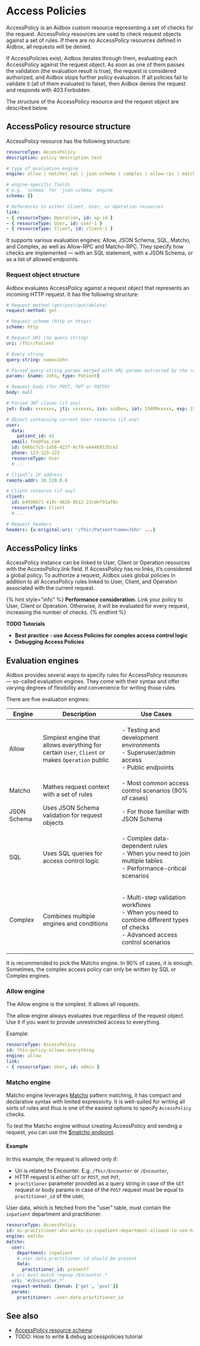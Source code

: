 # Access Policies

AccessPolicy is an Aidbox custom resource representing a set of checks for the request. AccessPolicy resources are used to check request objects against a set of rules. If there are no AccessPolicy resources defined in Aidbox, all requests will be denied.

If AccessPolicies exist, Aidbox iterates through them, evaluating each AccessPolicy against the request object. As soon as one of them passes the validation (the evaluation result is true), the request is considered authorized, and Aidbox stops further policy evaluation. If all policies fail to validate it (all of them evaluated to false), then Aidbox denies the request and responds with 403 Forbidden.

The structure of the AccessPolicy resource and the request object are described below.

## AccessPolicy resource structure

AccessPolicy resource has the following structure:

```yaml
resourceType: AccessPolicy
description: policy description text

# type of evaluation engine
engine: allow | matcho| sql | json-schema | complex | allow-rpc | matcho-rpc

# engine-specific fields
# e.g. `schema` for `json-schema` engine
schema: {}

# References to either Client, User, or Operation resources
link:
- { resourceType: Operation, id: op-id }
- { resourceType: User, id: user-1 }
- { resourceType: Client, id: client-1 }
```

It supports various evaluation engines: Allow, JSON Schema, SQL, Matcho, and Complex, as well as Allow-RPC and Matcho-RPC. They specify how checks are implemented — with an SQL statement, with a JSON Schema, or as a list of allowed endpoints.

### Request object structure

Aidbox evaluates AccessPolicy against a request object that represents an incoming HTTP request. It has the following structure:

```yaml
# Request method (get/post/put/delete)
request-method: get

# Request scheme (http or https)
scheme: http

# Request URI (no query string)
uri: /fhir/Patient

# Query string
query-string: name=John

# Parsed query-string params merged with URL params extracted by the routing engine
params: {name: John, type: Patient}

# Request body (for POST, PUT or PATCH)
body: null

# Parsed JWT claims (if any)
jwt: {sub: xxxxxxx, jti: xxxxxxx, iss: aidbox, iat: 15409xxxxx, exp: 15409xxxxxa}

# Object containing current User resource (if any)
user:
  data:
    patient_id: 42
  email: foo@foo.com
  id: b66bc7c5-1a56-422f-8cf8-e64469135ce2
  phone: 123-123-123
  resourceType: User
  # ...

# Client’s IP address
remote-addr: 10.128.0.6

# Client resource (if any)
client:
  id: b4930671-410c-462b-8b12-23cdef91af0c
  resourceType: Client
  # ...

# Request headers
headers: {x-original-uri: '/fhir/Patient?name=John' ...}
```

## AccessPolicy links

AccessPolicy instance can be linked to User, Client or Operation resources with the AccessPolicy.link field. If AccessPolicy has no links, it’s considered a global policy. To authorize a request, Aidbox uses global policies in addition to all AccessPolicy rules linked to User, Client, and Operation associated with the current request.

{% hint style="info" %}
**Performance consideration.** Link your policy to User, Client or Operation. Otherwise, it will be evaluated for every request, increasing the number of checks.
{% endhint %}

**TODO Tutorials**

* **Best practice - use Access Policies for complex access control logic**
* **Debugging Access Policies**

## Evaluation engines

Aidbox provides several ways to specify rules for AccessPolicy resources — so-called evaluation engines. They come with their syntax and offer varying degrees of flexibility and convenience for writing those rules.

There are five evaluation engines:

| Engine      | Description                                                                                     | Use Cases                                                                                                                               |
| ----------- | ----------------------------------------------------------------------------------------------- | --------------------------------------------------------------------------------------------------------------------------------------- |
| Allow       | Simplest engine that allows everything for certain `User`, `Client` or makes `Operation` public | <p>- Testing and development environments<br>- Superuser/admin access<br>- Public endpoints</p>                                         |
| Matcho      | Mathes request context with a set of rules                                                      | - Most common access control scenarios (90% of cases)                                                                                   |
| JSON Schema | Uses JSON Schema validation for request objects                                                 | - For those familiar with JSON Schema                                                                                                   |
| SQL         | Uses SQL queries for access control logic                                                       | <p>- Complex data-dependent rules<br>- When you need to join multiple tables<br>- Performance-critical scenarios</p>                    |
| Complex     | Combines multiple engines and conditions                                                        | <p>- Multi-step validation workflows<br>- When you need to combine different types of checks<br>- Advanced access control scenarios</p> |

It is recommended to pick the Matcho engine. In 90% of cases, it is enough. Sometimes, the complex access policy can only be written by SQL or Complex engines.

### Allow engine

The Allow engine is the simplest. It allows all requests.

The allow engine always evaluates true regardless of the request object. Use it if you want to provide unrestricted access to everything.

Example:

```yaml
resourceType: AccessPolicy
id: this-policy-allows-everything
engine: allow
link:
- { resourceType: User, id: admin }
```

### Matcho engine

Matcho engine leverages [Matcho](https://github.com/HealthSamurai/matcho) pattern matching, it has compact and declarative syntax with limited expressivity. It is well-suited for writing all sorts of rules and thus is one of the easiest options to specify `AccessPolicy` checks.

To test the Matcho engine without creating AccessPolicy and sending a request, you can use the [$matcho endpoint](../../../api/rest-api/other/matcho.md).

#### Example

In this example, the request is allowed only if:

* Uri is related to Encounter. E.g. `/fhir/Encounter` or `/Encounter`,
* HTTP request is either `GET` or `POST`, not `PUT`,
* `practitioner` parameter provided as a query string in case of the `GET` request or body params in case of the `POST` request must be equal to `practitioner_id` of the user,

User data, which is fetched from the "user" table, must contain the `inpatient` department and practitioner.

```yaml
resourceType: AccessPolicy
id: as-practitioner-who-works-in-inpatient-department-allowed-to-see-his-patients
engine: matcho
matcho:
  user: 
    department: inpatient
    # user.data.practitioner_id should be present
    data: 
      practitioner_id: present?
  # uri must match regexp /Encounter.*
  uri: '#/Encounter.*'
  request-method: {$enum: ['get', 'post']}
  params:
    practitioner: .user.data.practitioner_id 
```

## See also

* [AccessPolicy resource schema](../../../reference/system-resources-reference/iam-module-resources.md#accesspolicy)
* TODO: How to write & debug accesspolicies tutorial
